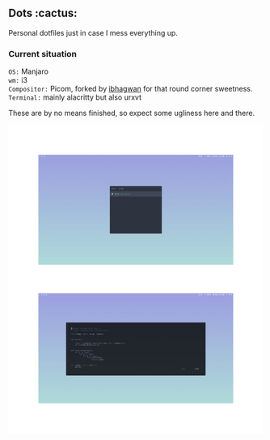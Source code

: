 <h2>Dots :cactus:</h2>	

Personal dotfiles just in case I mess everything up.

<h3>Current situation</h3>	

`OS:` Manjaro   
`wm:` i3  
`Compositor:` Picom, forked by [ibhagwan](https://github.com/ibhagwan) for that round corner sweetness.  
`Terminal:` mainly alacritty but also urxvt

These are by no means finished, so expect some ugliness here and there.

![](https://github.com/arguellesm/dotfiles/blob/main/img/both.png?raw=true)


